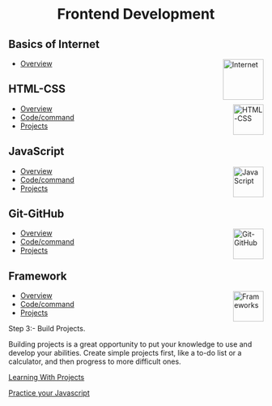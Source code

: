 <h1 align="center"> Frontend Development </h1>

## Basics of Internet

<img align="right" src="https://cdn.icon-icons.com/icons2/3525/PNG/512/web_online_internet_global_earth_world_globe_icon_221254.png" height="80" alt="Internet">

- [Overview]()

## HTML-CSS

<img align="right" src="https://upload.wikimedia.org/wikipedia/commons/1/10/CSS3_and_HTML5_logos_and_wordmarks.svg" height="60" alt="HTML-CSS"> 

- [Overview](HTML-CSS/README.md)
- [Code/command](HTML-CSS/)
- [Projects](HTML-CSS/)

## JavaScript

<img align="right" src="https://vectorwiki.com/images/G9sE3__javascript.svg" height="60" alt="JavaScript"> 


- [Overview](Developers-Roadmap/Frontend-Developer/JavaScript/Readme.md)
- [Code/command]()
- [Projects]()


## Git-GitHub

<img align="right" src="https://raw.githubusercontent.com/kenangundogan/fontisto/ab2364a6e61bd6e4af1cf62a167485d658911ded/icons/svg/brand/github.svg" height="60" alt="Git-GitHub"> 

- [Overview](Git-Github/README.md)
- [Code/command](Git-Github/)
- [Projects](Git-Github/)

## Framework

<img align="right" src="https://encrypted-tbn0.gstatic.com/images?q=tbn:ANd9GcQhXmXvvFyEs-lgYZW2X2CpJ_Kyjv0zLVE72lzVj3OiOeTf0gi1N7HXp011jKrMIzlTAm8&usqp=CAU)" height="60" alt="Frameworks"> 

- [Overview](frameworks/README.md)
- [Code/command](frameworks/)
- [Projects](frameworks)


<!-- The field of frontend development, which is expanding quickly, is in charge of giving online pages life. It entails utilising HTML, CSS, and JavaScript to design websites that are both user-friendly and aesthetically pleasing. Learning frontend development can be a terrific opportunity whether you are just starting out in your career or looking to transfer professions.

Step:1 - Learn HTML & CSS.

The basic building components of web pages are HTML and CSS. A web page's structure is provided by HTML, and styling and visual effects are added using CSS. It's imperative to have a firm grasp on these two technologies before delving into JavaScript.

You can get started with:-

[HTML & CSS for begineers](https://www.internetingishard.com/html-and-css/)

[HTML](https://www.w3schools.com/html/html_intro.asp)

[HTML & CSS Playlist](https://www.youtube.com/playlist?list=PLhzIaPMgkbxDxVcH-M-JFM73PY1R_i2mK)

[HTML Crash course](https://www.youtube.com/watch?v=qz0aGYrrlhU)


Step 2:- Learn Javascript.

Web pages can be made more interactive and dynamic by using the scripting language JavaScript. A solid grasp of JavaScript is necessary to work as a frontend developer.

You can get started with:-

[Ultimate Javascript Course by CodeWithHarry](https://www.youtube.com/playlist?list=PLu0W_9lII9ahR1blWXxgSlL4y9iQBnLpR)

[Javascript documentation](https://developer.mozilla.org/en-US/docs/Web/JavaScript) -->



Step 3:- Build Projects.

Building projects is a great opportunity to put your knowledge to use and develop your abilities. Create simple projects first, like a to-do list or a calculator, and then progress to more difficult ones.

[Learning With Projects](https://projectlearn.io/learn/web-development)

[Practice your Javascript](https://exercism.org/tracks/javascript)




